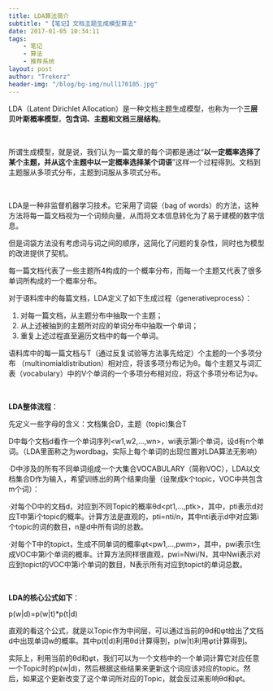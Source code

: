 ```yaml
---
title: LDA算法简介
subtitle: "【笔记】文档主题生成模型算法"
date: 2017-01-05 10:34:11
tags: 
	- 笔记
	- 算法
	- 推荐系统
layout: post
author: "Trekerz"
header-img: "/blog/bg-img/null170105.jpg"
---
```




LDA（Latent Dirichlet Allocation）是一种文档主题生成模型，也称为一个**三层贝叶斯概率模型**，**包含词、主题和文档三层结构**。

<br/>

所谓生成模型，就是说，我们认为一篇文章的每个词都是通过“**以一定概率选择了某个主题，并从这个主题中以一定概率选择某个词语**”这样一个过程得到。文档到主题服从多项式分布，主题到词服从多项式分布。

<br/>

LDA是一种非监督机器学习技术。它采用了词袋（bag of words）的方法，这种方法将每一篇文档视为一个词频向量，从而将文本信息转化为了易于建模的数字信息。

但是词袋方法没有考虑词与词之间的顺序，这简化了问题的复杂性，同时也为模型的改进提供了契机。

每一篇文档代表了一些主题所4构成的一个概率分布，而每一个主题又代表了很多单词所构成的一个概率分布。



对于语料库中的每篇文档，LDA定义了如下生成过程（generativeprocess）：

1. 对每一篇文档，从主题分布中抽取一个主题；
2. 从上述被抽到的主题所对应的单词分布中抽取一个单词；
3. 重复上述过程直至遍历文档中的每一个单词。

语料库中的每一篇文档与T（通过反复试验等方法事先给定）个主题的一个多项分布 （multinomialdistribution）相对应，将该多项分布记为θ。每个主题又与词汇表（vocabulary）中的V个单词的一个多项分布相对应，将这个多项分布记为φ。

<br/>

**LDA整体流程**：

先定义一些字母的含义：文档集合D，主题（topic)集合T

D中每个文档d看作一个单词序列<w1,w2,...,wn>，wi表示第i个单词，设d有n个单词。（LDA里面称之为wordbag，实际上每个单词的出现位置对LDA算法无影响）

·D中涉及的所有不同单词组成一个大集合VOCABULARY（简称VOC），LDA以文档集合D作为输入，希望训练出的两个结果向量（设聚成k个topic，VOC中共包含m个词）：

·对每个D中的文档d，对应到不同Topic的概率θd<pt1,...,ptk>，其中，pti表示d对应T中第i个topic的概率。计算方法是直观的，pti=nti/n，其中nti表示d中对应第i个topic的词的数目，n是d中所有词的总数。

·对每个T中的topict，生成不同单词的概率φt<pw1,...,pwm>，其中，pwi表示t生成VOC中第i个单词的概率。计算方法同样很直观，pwi=Nwi/N，其中Nwi表示对应到topict的VOC中第i个单词的数目，N表示所有对应到topict的单词总数。

<br/>

**LDA的核心公式如下**：

p(w|d)=p(w|t)*p(t|d)

直观的看这个公式，就是以Topic作为中间层，可以通过当前的θd和φt给出了文档d中出现单词w的概率。其中p(t|d)利用θd计算得到，p(w|t)利用φt计算得到。

实际上，利用当前的θd和φt，我们可以为一个文档中的一个单词计算它对应任意一个Topic时的p(w|d)，然后根据这些结果来更新这个词应该对应的topic。然后，如果这个更新改变了这个单词所对应的Topic，就会反过来影响θd和φt。

<br/>